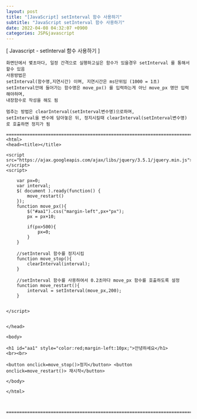 ```yaml
---  
layout: post  
title: "[JavaScript] setInterval 함수 사용하기"  
subtitle: "JavaScript setInterval 함수 사용하기"  
date: 2022-04-08 04:32:07 +0900  
categories: JSP&javascript  
---  
```

[ Javascript - setInterval 함수 사용하기 ]  
  
	화면단에서 몇초마다, 일정 간격으로 실행하고싶은 함수가 있을경우 setInterval 를 통해서 할수 있음  
	사용방법은  
	setInterval(함수명,지연시간) 이며, 지연시간은 ms단위임 (1000 = 1초)  
	setInterval안에 들어가는 함수명은 move_px() 를 입력하는게 아닌 move_px 명만 입력해야하며,  
	내장함수로 작성을 해도 됨  
	  
	멈추는 방법은 clearInterval(setInterval변수명)으로하며,  
	setInterval을 변수에 담아놓은 뒤, 정지시킬때 clearInterval(setInterval변수명)로 호출하면 정지가 됨  
  
	=================================================================================================================  
	<html>  
	<head><title></title>  
  
	<script src="https://ajax.googleapis.com/ajax/libs/jquery/3.5.1/jquery.min.js"></script>  
	<script>  
  
		var px=0;  
		var interval;  
		$( document ).ready(function() {  
			move_restart()  
		});  
		function move_px(){  
			$("#aa1").css("margin-left",px+"px");  
			px = px+10;  
  
			if(px>500){  
				px=0;  
			}  
		}  
  
		//setInterval 함수를 정지시킴  
		function move_stop(){  
			clearInterval(interval);  
		}  
  
		//setInterval 함수를 사용하여서 0.2초마다 move_px 함수를 호출하도록 설정  
		function move_restart(){  
			interval = setInterval(move_px,200);  
		}  
  
  
	</script>  
  
  
	</head>  
  
	<body>  
  
	<h1 id="aa1" style="color:red;margin-left:10px;">안녕하세요</h1>  
	<br><br>  
  
	<button onclick=move_stop()>정지</button> <button onclick=move_restart()> 재시작</button>  
  
	</body>  
  
	</html>  
  
  
  
	=================================================================================================================  
